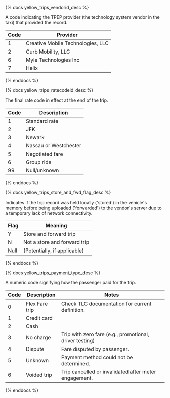 {% docs yellow_trips_vendorid_desc %}

A code indicating the TPEP provider (the technology system vendor in the taxi) that provided the record.

| Code | Provider                          |
|------|-----------------------------------|
| 1    | Creative Mobile Technologies, LLC |
| 2    | Curb Mobility, LLC                |
| 6    | Myle Technologies Inc             |
| 7    | Helix                             |

{% enddocs %}

{% docs yellow_trips_ratecodeid_desc %}

The final rate code in effect at the end of the trip.

| Code | Description           |
|------|-----------------------|
| 1    | Standard rate         |
| 2    | JFK                   |
| 3    | Newark                |
| 4    | Nassau or Westchester |
| 5    | Negotiated fare       |
| 6    | Group ride            |
| 99   | Null/unknown          |

{% enddocs %}

{% docs yellow_trips_store_and_fwd_flag_desc %}
    
Indicates if the trip record was held locally ('stored') in the vehicle's memory before being uploaded ('forwarded') to the vendor's server due to a temporary lack of network connectivity.

| Flag | Meaning                       |
|------|-------------------------------|
| Y    | Store and forward trip        |
| N    | Not a store and forward trip  |
| Null | (Potentially, if applicable)  |

{% enddocs %}

{% docs yellow_trips_payment_type_desc %}

A numeric code signifying how the passenger paid for the trip.

| Code | Description   | Notes                                                             |
|------|---------------|-------------------------------------------------------------------|
| 0    | Flex Fare trip| Check TLC documentation for current definition.                   |
| 1    | Credit card   |                                                                   |
| 2    | Cash          |                                                                   |
| 3    | No charge     | Trip with zero fare (e.g., promotional, driver testing)           |
| 4    | Dispute       | Fare disputed by passenger.                                       |
| 5    | Unknown       | Payment method could not be determined.                           |
| 6    | Voided trip   | Trip cancelled or invalidated after meter engagement.             |

{% enddocs %}